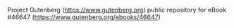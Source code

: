 Project Gutenberg (https://www.gutenberg.org) public repository for eBook #46647 (https://www.gutenberg.org/ebooks/46647)
